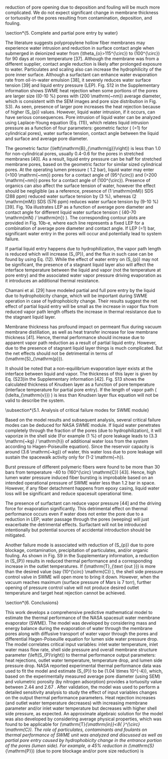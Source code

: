 reduction of pore opening due to deposition and fouling will be much more complicated. We do not expect significant change in membrane thickness or tortuosity of the pores resulting from contamination, deposition, and fouling.

\section*{5. Complete and partial pore entry by water}

The literature suggests polypropylene hollow fiber membranes may experience water intrusion and reduction in surface contact angle when submerged in deionized water from \(\theta_{o}>115^{\circ}\) to \(100^{\circ}\) for 90 days at room temperature [37]. Although the membrane was from a different supplier, contact angle reduction is likely after prolonged exposure to water. Particulates and scaling also can increase the hydrophilicity of the pore inner surface. Although a surfactant can enhance water evaporation rate from oil-in-water emulsion [38], it severely reduces water surface tension [39] and liquid entry pressure (LEP). Fig. S12 in the Supplementary information shows SWME heat rejection when some portions of the pores are larger size \((0-10 \%\) pores with \(200 \mathrm{~nm}\) average diameter, which is consistent with the SEM images and pore size distribution in Fig. S3). As seen, presence of larger pore increases the heat rejection because of higher \(S_{p}\) values. However, liquid water intrusion, if it occurs, can have serious consequences. Pore intrusion of liquid water can be analyzed using Laplace-Young equation (Eq. (11)), which relates liquid intrusion pressure as a function of four parameters: geometric factor ( \(=1\) for cylindrical pores), water surface tension, contact angle between the liquid and surface and average pore diameter.

The geometric factor \(\left(\mathrm{B}_{\mathrm{g}}\right)\) is less than 1.0 for non-cylindrical pores, usually 0.4-0.6 for the pores in stretched membranes [40]. As a result, liquid entry pressure can be half for stretched membrane pores, based on the geometric factor for similar sized cylindrical pores. At the operating lumen pressure ( 1.2 bar), liquid water may enter \(>100 \mathrm{~nm}\) pores for a contact angle of \(95^{\circ}\) and \(>200 \mathrm{~nm}\) pores for a contact angle of \(100^{\circ}\). Presence of organics can also affect the surface tension of water, however the effect should be negligible (as a reference, presence of \(1 \mathrm{mM}\) SDS (288 ppm) reduced water surface tension by \(3 \%\), whereas \(2 \mathrm{mM}\) SDS (576 ppm) reduces water surface tension by \(9-10 \%\) [39]. Fig. 10a illustrates LEP as a function of average pore diameter and contact angle for different liquid water surface tension ( \(40-70 \mathrm{mN} / \mathrm{m}\) ). The corresponding contour plots are provided in Fig. 10b-e, where each line represents a fixed LEP for a combination of average pore diameter and contact angle. If LEP \(=1\) bar, significant water entry in the pores will occur and potentially lead to system failure.

If partial liquid entry happens due to hydrophilization, the vapor path length is reduced which will increase \(S_{P}\), and the flux in such case can be found by using Eq. (12). While the effect of water entry on \(S_{p}\) may not be significant, the presence of a stagnant liquid layer also will affect the interface temperature between the liquid and vapor (not the temperature at pore entry) and the associated water vapor pressure driving evaporation as it introduces an additional thermal resistance.

Chamani et al. [29] have modeled partial and full pore entry by the liquid due to hydrophobicity change, which will be important during SWME operation in case of hydrophobicity change. Their results suggest the net effect of partial liquid entry will be small as the increase in vapor flux from reduced vapor path length offsets the increase in thermal resistance due to the stagnant liquid layer.

Membrane thickness has profound impact on permeant flux during vacuum membrane distillation, as well as heat transfer increase for low membrane thickness [41]. Hence, thermal performance should increase due to apparent vapor path reduction as a result of partial liquid entry. However, due to the presence of stagnant liquid layer things is much complicated. But the net effects should not be detrimental in terms of \(\mathrm{S}_{\mathrm{p}}\).

It should be noted that a non-equilibrium evaporation layer exists at the interface between liquid and vapor. The thickness of this layer is given by Eq. (S23)in the Supplementary information [42]. Fig. S13 shows the calculated thickness of Knudsen layer as a function of pore temperature (interface temperature for partial pore entry). If the length of vapor path ( \(\delta_{\mathrm{v}}\) ) is less than Knudsen layer flux equation will not be valid to describe the system.

\subsection*{5.1. Analysis of critical failure modes for SWME module}

Based on the model results and subsequent analysis, several critical failure modes can be deduced for NASA SWME module. If liquid water penetrates completely through the fraction of the pores (due to hydrophilization), it will vaporize in the shell side (For example \(1 \%\) of pore leakage leads to \(3.3 \mathrm{~kg} / \mathrm{h}\) of additional water loss from the system according to Hagen-Poiseuille equation). Since the reservoir capacity is around \(3.6 \mathrm{~kg}\) of water, this water loss due to pore leakage will sustain the spacewalk activity only for \(1-2 \mathrm{~h}\).

Burst pressure of different polymeric fibers were found to be more than 30 bars from temperature -40 to \(160^{\circ} \mathrm{C}\) [43]. Hence, high lumen water pressure induced fiber bursting is improbable based on an intended operational pressure of SWME water less than 1.2 bar in space. However, if any fiber detachment happens from epoxy casing, liquid water loss will be significant and reduce spacesuit operational time.

The presence of surfactant can reduce vapor pressure [44] and the driving force for evaporation significantly. This detrimental effect on thermal performance occurs even if water does not enter the pore due to a reduction in LEP; water passage through the pores (weeping) will just exacerbate the detrimental effects. Surfactant will not be introduced intentionally but potential sources of accidental introduction should be mitigated.

Another failure mode is associated with reduction of \(S_{p}\) due to pore blockage, contamination, precipitation of particulates, and/or organic fouling. As shown in Fig. S9 in the Supplementary information, a reduction in \(S_{P}\) results in reduced thermal performance and a corresponding increase in the outlet temperatures. If \(\mathrm{T}_{\text {out }}\) is more than the desired value (say \(10^{\circ} \mathrm{C}\) ), the shell side pressure control valve in SWME will open more to bring it down. However, when the vacuum reaches maximum (surface pressure of Mars is 7 torr), further opening of pressure control valve will not produce desired outlet temperature and target heat rejection cannot be achieved.

\section*{6. Conclusions}

This work develops a comprehensive predictive mathematical model to estimate the thermal performance of the NASA spacesuit water membrane evaporator (SWME). The model was developed by considering mass and energy balance during the evaporation of water through the membrane pores along with diffusive transport of water vapor through the pores and differential Hagen-Poiseuille equation for lumen side water pressure drop. The model correlates critical input variables: inlet water temperature, inlet water mass flow rate, shell side pressure and overall membrane structure parameter \(\left(S_{P}\right)\) to thermal performance output parameters: heat rejections, outlet water temperature, temperature drop, and lumen side pressure drop. NASA reported experimental thermal performance data was used to fit the model and estimate \(S_{P}\) to be \(1.04 \times 10^{-4}\), which, based on the experimentally measured average pore diameter (using SEM) and volumetric porosity (by nitrogen adsorption) provides a tortuosity value between 2.44 and 2.67 . After validation, the model was used to perform a detailed sensitivity analysis to study the effect of input variables changes on the output thermal performance parameters. Heat rejection increases (and outlet water temperature decreases) with increasing membrane parameter and/or inlet water temperature but decreases with higher shell side pressure, as expected. An approximate algebraic solution for the model was also developed by considering average physical properties, which was found to be applicable for \(\mathrm{T}_{\mathrm{in}}<8{ }^{\circ} \mathrm{C}\). The role of particulates, contaminants and foulants on thermal performance of SWME unit was analyzed and discussed as well as partial pore entry caused by hydrophobicity change in the entrance portion of the pores (lumen side). For example, a 45\% reduction in \(\mathrm{S}_{\mathrm{P}}\) (due to pore blockage and/or pore size reduction) is